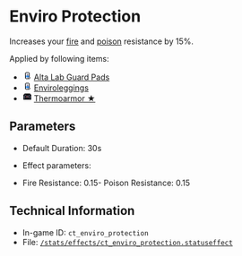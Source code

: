 # Enviro Protection

Increases your [fire](https://ceterai.github.io/MyEnternia/Wiki/Tags/Fire) and [poison](https://ceterai.github.io/MyEnternia/Wiki/Tags/Poison) resistance by 15%.

Applied by following items:

- <img src="https://raw.githubusercontent.com/Ceterai/Enternia/main/items/armors/alta/tier5/arco/legwear/icon.png" alt="Alta Lab Guard Pads icon" loading="lazy" width="auto" height="16px"/> [Alta Lab Guard Pads](https://ceterai.github.io/MyEnternia/Wiki/AltaLabGuardPads)
- <img src="https://raw.githubusercontent.com/Ceterai/Enternia/main/items/armors/alta/tier5/arco/legwear/icon.png" alt="Enviroleggings icon" loading="lazy" width="auto" height="16px"/> [Enviroleggings](https://ceterai.github.io/MyEnternia/Wiki/Enviroleggings)
- <img src="https://raw.githubusercontent.com/Ceterai/Enternia/main/items/armors/alta/tier5/eds/chest/icon.png" alt="Thermoarmor ★ icon" loading="lazy" width="auto" height="16px"/> [Thermoarmor ★](https://ceterai.github.io/MyEnternia/Wiki/Thermoarmor)

## Parameters

- Default Duration: 30s
- Effect parameters: 

- Fire Resistance: 0.15- Poison Resistance: 0.15

## Technical Information

- In-game ID: `ct_enviro_protection`
- File: [`/stats/effects/ct_enviro_protection.statuseffect`](https://github.com/Ceterai/Enternia/blob/main/stats/effects/ct_enviro_protection.statuseffect)

